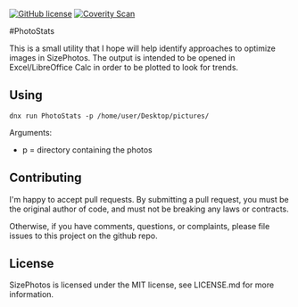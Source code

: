 [![GitHub license](https://img.shields.io/github/license/mashape/apistatus.svg)](https://github.com/AerisG222/PhotoStats/blob/master/LICENSE.md)
[![Coverity Scan](https://img.shields.io/coverity/scan/7996.svg)](https://scan.coverity.com/projects/aerisg222-photostats)

#PhotoStats

This is a small utility that I hope will help identify approaches to optimize images in SizePhotos.
The output is intended to be opened in Excel/LibreOffice Calc in order to be plotted to look for trends.

## Using
`dnx run PhotoStats -p /home/user/Desktop/pictures/`

Arguments:
- p = directory containing the photos

## Contributing
I'm happy to accept pull requests.  By submitting a pull request, you
must be the original author of code, and must not be breaking
any laws or contracts.

Otherwise, if you have comments, questions, or complaints, please file
issues to this project on the github repo.

## License
SizePhotos is licensed under the MIT license, see LICENSE.md for more
information.
